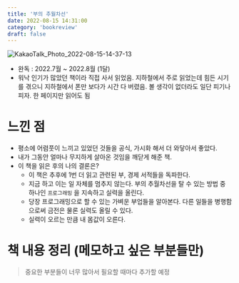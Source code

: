 ```yaml
---
title: '부의 추월차선'
date: 2022-08-15 14:31:00
category: 'bookreview'
draft: false
---
```


![KakaoTalk_Photo_2022-08-15-14-37-13](https://user-images.githubusercontent.com/57219160/184582130-15ff3a74-1b51-400d-bcd1-9c6501873285.jpeg)
 

- 완독 : 2022.7월 ~ 2022.8월 (1달)
- 워낙 인기가 많았던 책이라 직접 사서 읽었음. 지하철에서 주로 읽었는데 힘든 시기를 겪으니 지하철에서 폰만 보다가 시간 다 버렸음. 볼 생각이 없더라도 일단 피기나 피자. 한 페이지만 읽어도 됨

# 느낀 점

- 평소에 어렴풋이 느끼고 있었던 것들을 공식, 가시화 해서 더 와닿아서 좋았다.
- 내가 그동안 얼마나 무지하게 살아온 것임을 깨닫게 해준 책.
- 이 책을 읽은 후의 나의 결론은?
  - 이 책은 추후에 1번 더 읽고 관련된 부, 경제 서적들을 독파한다.
  - 지금 하고 이는 일 자체를 멈추지 않는다. 부의 추월차선을 탈 수 있는 방법 중 하나인 `프로그래밍` 을 지속하고 실력을 올린다.
  - 당장 프로그래밍으로 할 수 있는 가벼운 부업들을 알아본다. 다른 일들을 병행함으로써 금전은 물론 실력도 올릴 수 있다. 
  - 실력이 오르는 만큼 내 몸값이 오른다.

# 책 내용 정리 (메모하고 싶은 부분들만) 
> 중요한 부분들이 너무 많아서 필요할 때마다 추가할 예정

